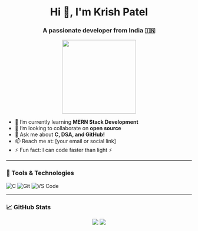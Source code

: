 <h1 align="center">Hi 👋, I'm Krish Patel</h1>
<h3 align="center">A passionate developer from India 🇮🇳</h3>

<p align="center">
  <img src="https://raw.githubusercontent.com/matyo91/matyo91/master/assets/github.gif" width="200">
</p>

- 🌱 I’m currently learning **MERN Stack Development**
- 👯 I’m looking to collaborate on **open source**
- 💬 Ask me about **C, DSA, and GitHub!**
- 📫 Reach me at: [your email or social link]
- ⚡ Fun fact: I can code faster than light ⚡

---

### 🔧 Tools & Technologies
![C](https://img.shields.io/badge/-C-000?&logo=C&logoColor=A8B9CC)
![Git](https://img.shields.io/badge/-Git-black?style=flat-square&logo=git)
![VS Code](https://img.shields.io/badge/-VS%20Code-007ACC?style=flat-square&logo=visual-studio-code)

---

### 📈 GitHub Stats
<p align="center">
  <img src="https://github-readme-stats.vercel.app/api?username=MEETSUTHAR9406&show_icons=true&theme=tokyonight">
  <img src="https://github-readme-stats.vercel.app/api/top-langs/?username=MEETSUTHAR9406&layout=compact&theme=tokyonight">
</p>
